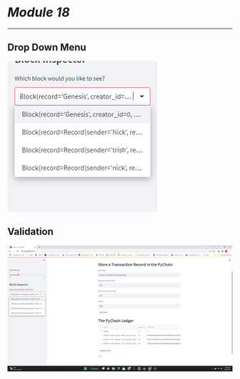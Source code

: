 # *Module 18*
---

## **Drop Down Menu**
![drop down menu](resources/drop_down_menu.png)

## **Validation**

![validation](resources/validation.png)
